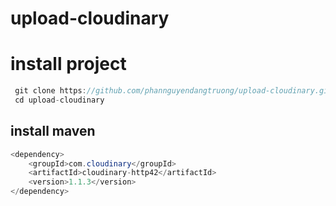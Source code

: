 # upload-cloudinary

# install project
```java
 git clone https://github.com/phannguyendangtruong/upload-cloudinary.git
 cd upload-cloudinary
```

## install maven 
```java
<dependency>
    <groupId>com.cloudinary</groupId>
    <artifactId>cloudinary-http42</artifactId>
    <version>1.1.3</version> 
</dependency>
 ```
 
